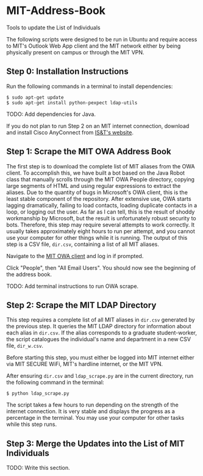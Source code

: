 # MIT-Address-Book
Tools to update the List of Individuals

The following scripts were designed to be run in Ubuntu and require access to MIT's Outlook Web App client and the MIT network either by being physically present on campus or through the MIT VPN.

## Step 0: Installation Instructions
Run the following commands in a terminal to install dependencies:
```
$ sudo apt-get update
$ sudo apt-get install python-pexpect ldap-utils
```
TODO: Add dependencies for Java.

If you do not plan to run Step 2 on an MIT internet connection, download and install Cisco AnyConnect from [IS&T's website](https://ist.mit.edu/cisco-anyconnect/all).

## Step 1: Scrape the MIT OWA Address Book
The first step is to download the complete list of MIT aliases from the OWA client. To accomplish this, we have built a bot based on the Java Robot class that manually scrolls through the MIT OWA People directory, copying large segments of HTML and using regular expressions to extract the aliases. Due to the quantity of bugs in Microsoft's OWA client, this is the least stable component of the repository. After extensive use, OWA starts lagging dramatically, failing to load contacts, loading duplicate contacts in a loop, or logging out the user. As far as I can tell, this is the result of shoddy workmanship by Microsoft, but the result is unfortunately robust security to bots. Therefore, this step may require several attempts to work correctly. It usually takes approximately eight hours to run per attempt, and you cannot use your computer for other things while it is running. The output of this step is a CSV file, `dir.csv`, containing a list of all MIT aliases.

Navigate to the [MIT OWA client](https://owa.exchange.mit.edu/owa) and log in if prompted.

Click "People", then "All Email Users". You should now see the beginning of the address book.

TODO: Add terminal instructions to run OWA scrape.

## Step 2: Scrape the MIT LDAP Directory
This step requires a complete list of all MIT aliases in `dir.csv` generated by the previous step. It queries the MIT LDAP directory for information about each alias in `dir.csv`. If the alias corresponds to a graduate student-worker, the script catalogues the individual's name and department in a new CSV file, `dir_w.csv`.

Before starting this step, you must either be logged into MIT internet either via MIT SECURE WiFi, MIT's hardline internet, or the MIT VPN. 

After ensuring `dir.csv` and `ldap_scrape.py` are in the current directory, run the following command in the terminal:
```
$ python ldap_scrape.py
```
The script takes a few hours to run depending on the strength of the internet connection. It is very stable and displays the progress as a percentage in the terminal. You may use your computer for other tasks while this step runs.

## Step 3: Merge the Updates into the List of MIT Individuals
TODO: Write this section.
